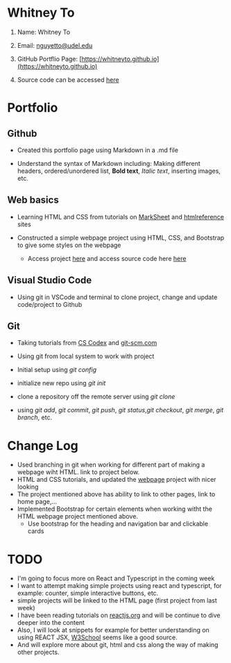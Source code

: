 # Whitney To
1. Name: Whitney To

2. Email: nguyetto@udel.edu

3. GitHub Portflio Page: [https://whitneyto.github.io](https://whitneyto.github.io)

4. Source code can be accessed [here](https://github.com/Whitneyto/whitneyto.github.io.git)

# Portfolio
## Github 
* Created this portfolio page using Markdown in a .md file
   
* Understand the syntax of Markdown including: Making different headers, ordered/unordered list, **Bold text**, *Italic text*, inserting images, etc.

## Web basics
* Learning HTML and CSS from tutorials on [MarkSheet](https://marksheet.io/html-text.html) and [htmlreference](https://htmlreference.io/element/a/) sites
   
* Constructed a simple webpage project using HTML, CSS, and Bootstrap to give some styles on the webpage
   
    * Access project [here](https://whitneyto.github.io/FirstProject) and access source code here [here](https://github.com/Whitneyto/FirstProject)
   
## Visual Studio Code
* Using git in VSCode and terminal to clone project, change and update code/project to Github
   
## Git
* Taking tutorials from [CS Codex](https://sun.iwu.edu/~mliffito/cs_codex/posts/git-cookbook/) and [git-scm.com](https://git-scm.com/docs)

* Using git from local system to work with project
   
* Initial setup using *git config*
  
* initialize new repo using *git init*
   
* clone a repository off the remote server using *git clone*
   
* using *git add*, *git commit*, *git push*, *git status*,*git checkout*, *git merge*, *git branch*, etc.

# Change Log
- Used branching in git when working for different part of making a webpage wiht HTML. link to project below.
- HTML and CSS tutorials, and updated the [webpage](https://whitneyto.github.io/FirstProject) project with nicer looking
- The project mentioned above has ability to link to other pages, link to home page,...
- Implemented Bootstrap for certain elements when working witht the HTML webpage project mentioned above.
   - Use bootstrap for the heading and navigation bar and clickable cards

# TODO
- I'm going to focus more on React and Typescript in the coming week
- I want to attempt making simple projects using react and typescript, for example: counter, simple interactive buttons, etc.
- simple projects will be linked to the HTML page (first project from last week)
- I have been reading tutorials on [reactjs.org](https://reactjs.org/) and will be continue to dive deeper into the content
- Also, I will look at snippets for example for better understanding on using REACT JSX, [W3School](https://www.w3schools.com/REACT/react_jsx.asp) seems like a good source.
- And will explore more about git, html and css along the way of making other projects.
